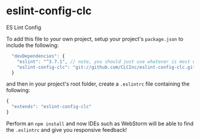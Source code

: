# eslint-config-clc
ES Lint Config

To add this file to your own project, setup your project's `package.json` to include
the following:
```js
  "devDependencies": {
    "eslint": "^3.7.1", // note, you should just use whatever is most up-to-date
    "eslint-config-clc": "git://github.com/CLCInc/eslint-config-clc.git"
  }
```
and then in your project's root folder, create a `.eslintrc` file containing the following:
```js
{
  "extends": "eslint-config-clc"
}
```

Perform an `npm install` and now IDEs such as WebStorm will be able to find the `.eslintrc`
and give you responsive feedback!
